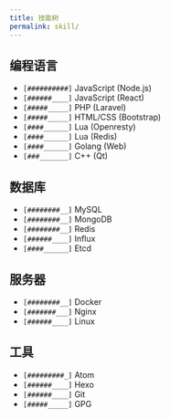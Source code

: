```yaml
---
title: 技能树
permalink: skill/
---
```


## 编程语言

- `[##########]` JavaScript (Node.js)
- `[######____]` JavaScript (React)
- `[#####_____]` PHP (Laravel)
- `[#####_____]` HTML/CSS (Bootstrap)
- `[####______]` Lua (Openresty)
- `[####______]` Lua (Redis)
- `[####______]` Golang (Web)
- `[###_______]` C++ (Qt)

## 数据库

- `[########__]` MySQL
- `[########__]` MongoDB
- `[########__]` Redis
- `[######____]` Influx
- `[####______]` Etcd

## 服务器

- `[########__]` Docker
- `[#######___]` Nginx
- `[######____]` Linux

## 工具

- `[#########_]` Atom
- `[######____]` Hexo
- `[######____]` Git
- `[#####_____]` GPG
